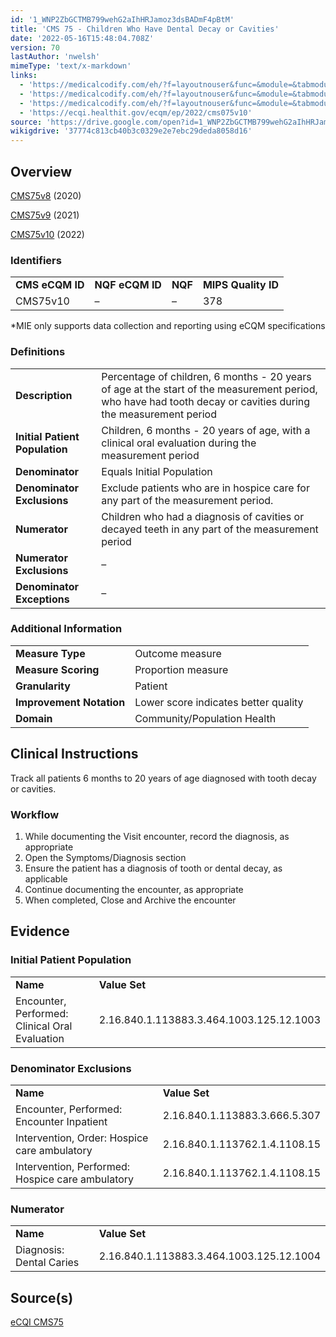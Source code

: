 ```yaml
---
id: '1_WNP2ZbGCTMB799wehG2aIhHRJamoz3dsBADmF4pBtM'
title: 'CMS 75 - Children Who Have Dental Decay or Cavities'
date: '2022-05-16T15:48:04.708Z'
version: 70
lastAuthor: 'nwelsh'
mimeType: 'text/x-markdown'
links:
  - 'https://medicalcodify.com/eh/?f=layoutnouser&func=&module=&tabmodule=&name=RXDBmain&searchterm=cms2&showresult=CMS75v8&showresulttype=Measure'
  - 'https://medicalcodify.com/eh/?f=layoutnouser&func=&module=&tabmodule=&name=RXDBmain&searchterm=cms2&showresult=CMS75v9&showresulttype=Measure'
  - 'https://medicalcodify.com/eh/?f=layoutnouser&func=&module=&tabmodule=&name=RXDBmain&searchterm=cms2&showresult=CMS75v10&showresulttype=Measure'
  - 'https://ecqi.healthit.gov/ecqm/ep/2022/cms075v10'
source: 'https://drive.google.com/open?id=1_WNP2ZbGCTMB799wehG2aIhHRJamoz3dsBADmF4pBtM'
wikigdrive: '37774c813cb40b3c0329e2e7ebc29deda8058d16'
---
```

## Overview

[CMS75v8](https://medicalcodify.com/eh/?f=layoutnouser&func=&module=&tabmodule=&name=RXDBmain&searchterm=cms2&showresult=CMS75v8&showresulttype=Measure) (2020)

[CMS75v9](https://medicalcodify.com/eh/?f=layoutnouser&func=&module=&tabmodule=&name=RXDBmain&searchterm=cms2&showresult=CMS75v9&showresulttype=Measure) (2021)

[CMS75v10](https://medicalcodify.com/eh/?f=layoutnouser&func=&module=&tabmodule=&name=RXDBmain&searchterm=cms2&showresult=CMS75v10&showresulttype=Measure) (2022)

### Identifiers

<table>
<tr>
<td><strong>CMS eCQM ID</strong></td>
<td><strong>NQF eCQM ID</strong></td>
<td><strong>NQF</strong></td>
<td><strong>MIPS Quality ID</strong></td>
</tr>
<tr>
<td>CMS75v10</td>
<td>–</td>
<td>–</td>
<td>378</td>
</tr>
</table>

*MIE only supports data collection and reporting using eCQM specifications

### Definitions

<table>
<tr>
<td><strong>Description</strong></td>
<td>Percentage of children, 6 months - 20 years of age at the start of the measurement period, who have had tooth decay or cavities during the measurement period</td>
</tr>
<tr>
<td><strong>Initial Patient Population</strong></td>
<td>Children, 6 months - 20 years of age, with a clinical oral evaluation during the measurement period</td>
</tr>
<tr>
<td><strong>Denominator</strong></td>
<td>Equals Initial Population</td>
</tr>
<tr>
<td><strong>Denominator Exclusions</strong></td>
<td>Exclude patients who are in hospice care for any part of the measurement period.</td>
</tr>
<tr>
<td><strong>Numerator</strong></td>
<td>Children who had a diagnosis of cavities or decayed teeth in any part of the measurement period</td>
</tr>
<tr>
<td><strong>Numerator Exclusions</strong></td>
<td>–</td>
</tr>
<tr>
<td><strong>Denominator Exceptions</strong></td>
<td>–</td>
</tr>
</table>

### Additional Information

<table>
<tr>
<td><strong>Measure Type</strong></td>
<td>Outcome measure</td>
</tr>
<tr>
<td><strong>Measure Scoring</strong></td>
<td>Proportion measure</td>
</tr>
<tr>
<td><strong>Granularity</strong></td>
<td>Patient</td>
</tr>
<tr>
<td><strong>Improvement Notation</strong></td>
<td>Lower score indicates better quality</td>
</tr>
<tr>
<td><strong>Domain</strong></td>
<td>Community/Population Health</td>
</tr>
</table>

## Clinical Instructions

Track all patients 6 months to 20 years of age diagnosed with tooth decay or cavities.

### Workflow

1. While documenting the Visit encounter, record the diagnosis, as appropriate
2. Open the Symptoms/Diagnosis section
3. Ensure the patient has a diagnosis of tooth or dental decay, as applicable
4. Continue documenting the encounter, as appropriate
5. When completed, Close and Archive the encounter

## Evidence

### Initial Patient Population

<table>
<tr>
<td><strong>Name</strong></td>
<td><strong>Value Set</strong></td>
</tr>
<tr>
<td>Encounter, Performed: Clinical Oral Evaluation</td>
<td>2.16.840.1.113883.3.464.1003.125.12.1003</td>
</tr>
</table>

### Denominator Exclusions

<table>
<tr>
<td><strong>Name</strong></td>
<td><strong>Value Set</strong></td>
</tr>
<tr>
<td>Encounter, Performed: Encounter Inpatient</td>
<td>2.16.840.1.113883.3.666.5.307</td>
</tr>
<tr>
<td>Intervention, Order: Hospice care ambulatory</td>
<td>2.16.840.1.113762.1.4.1108.15</td>
</tr>
<tr>
<td>Intervention, Performed: Hospice care ambulatory</td>
<td>2.16.840.1.113762.1.4.1108.15</td>
</tr>
</table>

### Numerator

<table>
<tr>
<td><strong>Name</strong></td>
<td><strong>Value Set</strong></td>
</tr>
<tr>
<td>Diagnosis: Dental Caries</td>
<td>2.16.840.1.113883.3.464.1003.125.12.1004</td>
</tr>
</table>

## Source(s)

[eCQI CMS75](https://ecqi.healthit.gov/ecqm/ep/2022/cms075v10)
